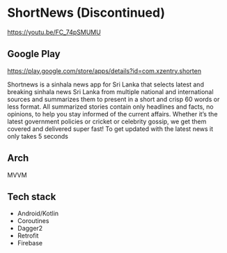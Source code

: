 
# ShortNews (Discontinued)

https://youtu.be/FC_74pSMUMU



## Google Play
https://play.google.com/store/apps/details?id=com.xzentry.shorten

Shortnews is a sinhala news app for Sri Lanka that selects latest and breaking sinhala news Sri Lanka from multiple national and international sources and summarizes them to present in a short and crisp 60 words or less format. All summarized stories contain only headlines and facts, no opinions, to help you stay informed of the current affairs. Whether it’s the latest government policies or cricket or celebrity gossip, we get them covered and delivered super fast! To get updated with the latest news it only takes 5 seconds

## Arch
MVVM

## Tech stack
* Android/Kotlin
* Coroutines
* Dagger2
* Retrofit
* Firebase

